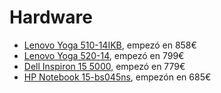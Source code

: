 # Hardware

- [Lenovo Yoga 510-14IKB](https://www.amazon.es/dp/B06W9K6Z6R/), empezó en 858€
- [Lenovo Yoga 520-14](https://www.amazon.es/dp/B072N3111K/), empezó en 799€
- [Dell Inspiron 15 5000](http://www.dell.com/es/p/inspiron-15-5570-laptop/pd?oc=cn57002&model_id=inspiron-15-5570-laptop), empezó en 779€
- [HP Notebook 15-bs045ns](https://www.amazon.es/dp/B0719QYVHR/), empezón en 685€
